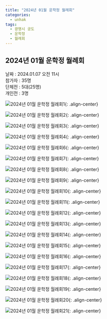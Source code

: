 ```yaml
---
title: "2024년 01월 운학정 월례회"
categories:
  - unhak
tags:
  - 광명시 궁도
  - 운학정
  - 월례회
---
```


## 2024년 01월 운학정 월례회

날짜 : 2024.01.07 오전 11시   
참가자 : 35명   
단체전 : 5대(25명)   
개인전 : 3명   

![2024년 01월 운학정 월례회1](/assets/images/unhak/meet_202401_01.jpg "2024년 01월 운학정 월례회1"){: .align-center}

![2024년 01월 운학정 월례회2](/assets/images/unhak/meet_202401_02.jpg "2024년 01월 운학정 월례회2"){: .align-center}

![2024년 01월 운학정 월례회3](/assets/images/unhak/meet_202401_03.jpg "2024년 01월 운학정 월례회3"){: .align-center}

![2024년 01월 운학정 월례회4](/assets/images/unhak/meet_202401_04.jpg "2024년 01월 운학정 월례회4"){: .align-center}

![2024년 01월 운학정 월례회6](/assets/images/unhak/meet_202401_06.jpg "2024년 01월 운학정 월례회6"){: .align-center}

![2024년 01월 운학정 월례회7](/assets/images/unhak/meet_202401_07.jpg "2024년 01월 운학정 월례회7"){: .align-center}

![2024년 01월 운학정 월례회8](/assets/images/unhak/meet_202401_08.jpg "2024년 01월 운학정 월례회8"){: .align-center}

![2024년 01월 운학정 월례회9](/assets/images/unhak/meet_202401_09.jpg "2024년 01월 운학정 월례회9"){: .align-center}

![2024년 01월 운학정 월례회10](/assets/images/unhak/meet_202401_10.jpg "2024년 01월 운학정 월례회10"){: .align-center}

![2024년 01월 운학정 월례회11](/assets/images/unhak/meet_202401_11.jpg "2024년 01월 운학정 월례회11"){: .align-center}

![2024년 01월 운학정 월례회12](/assets/images/unhak/meet_202401_12.jpg "2024년 01월 운학정 월례회12"){: .align-center}

![2024년 01월 운학정 월례회13](/assets/images/unhak/meet_202401_13.jpg "2024년 01월 운학정 월례회13"){: .align-center}

![2024년 01월 운학정 월례회14](/assets/images/unhak/meet_202401_14.jpg "2024년 01월 운학정 월례회14"){: .align-center}

![2024년 01월 운학정 월례회15](/assets/images/unhak/meet_202401_15.jpg "2024년 01월 운학정 월례회15"){: .align-center}

![2024년 01월 운학정 월례회16](/assets/images/unhak/meet_202401_16.jpg "2024년 01월 운학정 월례회16"){: .align-center}

![2024년 01월 운학정 월례회17](/assets/images/unhak/meet_202401_17.jpg "2024년 01월 운학정 월례회17"){: .align-center}

![2024년 01월 운학정 월례회18](/assets/images/unhak/meet_202401_18.jpg "2024년 01월 운학정 월례회18"){: .align-center}

![2024년 01월 운학정 월례회19](/assets/images/unhak/meet_202401_19.jpg "2024년 01월 운학정 월례회19"){: .align-center}

![2024년 01월 운학정 월례회20](/assets/images/unhak/meet_202401_20.jpg "2024년 01월 운학정 월례회20"){: .align-center}

![2024년 01월 운학정 월례회21](/assets/images/unhak/meet_202401_21.jpg "2024년 01월 운학정 월례회21"){: .align-center}



